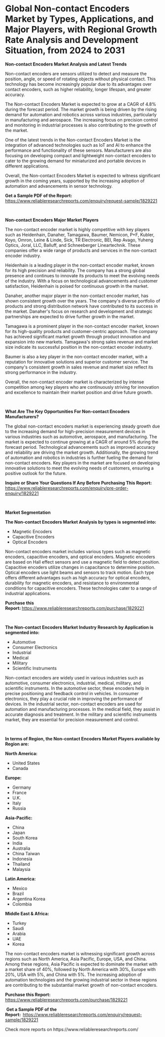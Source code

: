 <p><h1>Global Non-contact Encoders Market by Types, Applications, and Major Players, with Regional Growth Rate Analysis and Development Situation, from 2024 to 2031</h1></p><p><strong>Non-contact Encoders Market Analysis and Latest Trends</strong></p>
<p><p>Non-contact encoders are sensors utilized to detect and measure the position, angle, or speed of rotating objects without physical contact. This technology has become increasingly popular due to its advantages over contact encoders, such as higher reliability, longer lifespan, and greater accuracy.</p><p>The Non-contact Encoders Market is expected to grow at a CAGR of 4.8% during the forecast period. The market growth is being driven by the rising demand for automation and robotics across various industries, particularly in manufacturing and aerospace. The increasing focus on precision control and monitoring in industrial processes is also contributing to the growth of the market.</p><p>One of the latest trends in the Non-contact Encoders Market is the integration of advanced technologies such as IoT and AI to enhance the performance and functionality of these sensors. Manufacturers are also focusing on developing compact and lightweight non-contact encoders to cater to the growing demand for miniaturized and portable devices in different applications.</p><p>Overall, the Non-contact Encoders Market is expected to witness significant growth in the coming years, supported by the increasing adoption of automation and advancements in sensor technology.</p></p>
<p><strong>Get a Sample PDF of the Report:&nbsp;</strong> <a href="https://www.reliableresearchreports.com/enquiry/request-sample/1829221">https://www.reliableresearchreports.com/enquiry/request-sample/1829221</a></p>
<p>&nbsp;</p>
<p><strong>Non-contact Encoders Major Market Players</strong></p>
<p><p>The non-contact encoder market is highly competitive with key players such as Heidenhain, Danaher, Tamagawa, Baumer, Nemicon, P+F, Kubler, Koyo, Omron, Leine & Linde, Sick, TR Electronic, BEI, Rep Avago, Yuheng Optics, Joral, LLC, Balluff, and Schneeberger Lineartechnik. These companies offer a wide range of products and services in the non-contact encoder industry.</p><p>Heidenhain is a leading player in the non-contact encoder market, known for its high precision and reliability. The company has a strong global presence and continues to innovate its products to meet the evolving needs of the industry. With a focus on technological advancements and customer satisfaction, Heidenhain is poised for continuous growth in the market.</p><p>Danaher, another major player in the non-contact encoder market, has shown consistent growth over the years. The company's diverse portfolio of products and strong distribution network have contributed to its success in the market. Danaher's focus on research and development and strategic partnerships are expected to drive further growth in the market.</p><p>Tamagawa is a prominent player in the non-contact encoder market, known for its high-quality products and customer-centric approach. The company has achieved significant market growth through product innovation and expansion into new markets. Tamagawa's strong sales revenue and market size indicate its successful position in the non-contact encoder industry.</p><p>Baumer is also a key player in the non-contact encoder market, with a reputation for innovative solutions and superior customer service. The company's consistent growth in sales revenue and market size reflect its strong performance in the industry.</p><p>Overall, the non-contact encoder market is characterized by intense competition among key players who are continuously striving for innovation and excellence to maintain their market position and drive future growth.</p></p>
<p>&nbsp;</p>
<p><strong>What Are The Key Opportunities For Non-contact Encoders Manufacturers?</strong></p>
<p><p>The global non-contact encoders market is experiencing steady growth due to the increasing demand for high-precision measurement devices in various industries such as automotive, aerospace, and manufacturing. The market is expected to continue growing at a CAGR of around 5% during the forecast period. Technological advancements such as improved accuracy and reliability are driving the market growth. Additionally, the growing trend of automation and robotics in industries is further fueling the demand for non-contact encoders. Key players in the market are focused on developing innovative solutions to meet the evolving needs of customers, ensuring a positive outlook for the future.</p></p>
<p><strong>Inquire or Share Your Questions If Any Before Purchasing This Report:</strong> <a href="https://www.reliableresearchreports.com/enquiry/pre-order-enquiry/1829221">https://www.reliableresearchreports.com/enquiry/pre-order-enquiry/1829221</a></p>
<p>&nbsp;</p>
<p><strong>Market Segmentation</strong></p>
<p><strong>The Non-contact Encoders Market Analysis by types is segmented into:</strong></p>
<p><ul><li>Magnetic Encoders</li><li>Capacitive Encoders</li><li>Optical Encoders</li></ul></p>
<p><p>Non-contact encoders market includes various types such as magnetic encoders, capacitive encoders, and optical encoders. Magnetic encoders are based on Hall effect sensors and use a magnetic field to detect position. Capacitive encoders utilize changes in capacitance to determine position. Optical encoders use light beams and sensors to track motion. Each type offers different advantages such as high accuracy for optical encoders, durability for magnetic encoders, and resistance to environmental conditions for capacitive encoders. These technologies cater to a range of industrial applications.</p></p>
<p><strong>Purchase this Report:&nbsp;</strong><a href="https://www.reliableresearchreports.com/purchase/1829221">https://www.reliableresearchreports.com/purchase/1829221</a></p>
<p>&nbsp;</p>
<p><strong>The Non-contact Encoders Market Industry Research by Application is segmented into:</strong></p>
<p><ul><li>Automotive</li><li>Consumer Electronics</li><li>Industrial</li><li>Medical</li><li>Military</li><li>Scientific Instruments</li></ul></p>
<p><p>Non-contact encoders are widely used in various industries such as automotive, consumer electronics, industrial, medical, military, and scientific instruments. In the automotive sector, these encoders help in precise positioning and feedback control in vehicles. In consumer electronics, they play a crucial role in improving the performance of devices. In the industrial sector, non-contact encoders are used for automation and manufacturing processes. In the medical field, they assist in accurate diagnosis and treatment. In the military and scientific instruments market, they are essential for precision measurement and control.</p></p>
<p>&nbsp;</p>
<p><strong>In terms of Region, the Non-contact Encoders Market Players available by Region are:</strong></p>
<p>
    <p> <strong> North America: </strong>
        <ul>
            <li>United States</li>
            <li>Canada</li>
        </ul>
        </p> 
    <p> <strong> Europe: </strong>
        <ul>
            <li>Germany</li>
            <li>France</li>
            <li>U.K.</li>
            <li>Italy</li>
            <li>Russia</li>
        </ul>
        </p> 
    <p> <strong> Asia-Pacific: </strong>
        <ul>
            <li>China</li>
            <li>Japan</li>
            <li>South Korea</li>
            <li>India</li>
            <li>Australia</li>
            <li>China Taiwan</li>
            <li>Indonesia</li>
            <li>Thailand</li>
            <li>Malaysia</li>
        </ul>
        </p> 
    <p> <strong> Latin America: </strong>
        <ul>
            <li>Mexico</li>
            <li>Brazil</li>
            <li>Argentina Korea</li>
            <li>Colombia</li>
        </ul>
        </p> 
    <p> <strong> Middle East & Africa: </strong>
        <ul>
            <li>Turkey</li>
            <li>Saudi</li>
            <li>Arabia</li>
            <li>UAE</li>
            <li>Korea</li>
        </ul>
    </p>
    </p>
<p><p>The non-contact encoders market is witnessing significant growth across regions such as North America, Asia Pacific, Europe, USA, and China. Among these regions, Asia Pacific is expected to dominate the market with a market share of 40%, followed by North America with 30%, Europe with 20%, USA with 5%, and China with 5%. The increasing adoption of automation technologies and the growing industrial sector in these regions are contributing to the substantial market growth of non-contact encoders.</p></p>
<p><strong>Purchase this Report: </strong><a href="https://www.reliableresearchreports.com/purchase/1829221">https://www.reliableresearchreports.com/purchase/1829221</a></p>
<p>&nbsp;<strong>Get a Sample PDF of the Report:&nbsp;&nbsp;</strong><a href="https://www.reliableresearchreports.com/enquiry/request-sample/1829221">https://www.reliableresearchreports.com/enquiry/request-sample/1829221</a></p>
<p><strong></strong></p>
<p>Check more reports on https://www.reliableresearchreports.com/</p>